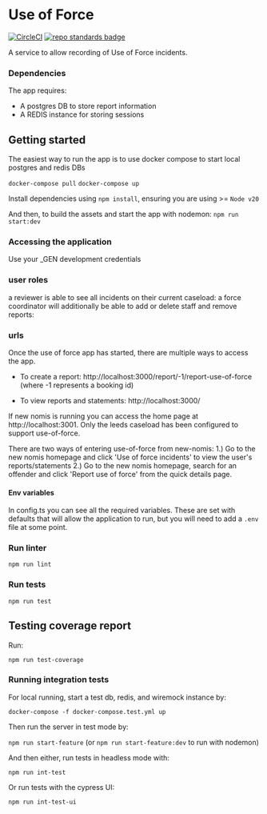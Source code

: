 # Use of Force
[![CircleCI](https://circleci.com/gh/ministryofjustice/use-of-force/tree/main.svg?style=svg)](https://circleci.com/gh/ministryofjustice/use-of-force)
[![repo standards badge](https://img.shields.io/badge/dynamic/json?color=blue&style=for-the-badge&logo=github&label=MoJ%20Compliant&query=%24.result&url=https%3A%2F%2Foperations-engineering-reports.cloud-platform.service.justice.gov.uk%2Fapi%2Fv1%2Fcompliant_public_repositories%2Fuse-of-force)](https://operations-engineering-reports.cloud-platform.service.justice.gov.uk/public-github-repositories.html#use-of-force "Link to report")

A service to allow recording of Use of Force incidents.

### Dependencies
The app requires: 
* A postgres DB to store report information
* A REDIS instance for storing sessions


## Getting started
The easiest way to run the app is to use docker compose to start local postgres and redis DBs

`docker-compose pull`
`docker-compose up`

Install dependencies using `npm install`, ensuring you are using >= `Node v20`

And then, to build the assets and start the app with nodemon:
`npm run start:dev`

### Accessing the application
Use your _GEN development credentials

### user roles
a reviewer is able to see all incidents on their current caseload:
a force coordinator will additionally be able to add or delete staff and remove reports:


### urls
Once the use of force app has started, there are multiple ways to access the app.

* To create a report: 
http://localhost:3000/report/-1/report-use-of-force (where -1 represents a booking id)

* To view reports and statements: 
http://localhost:3000/

If new nomis is running you can access the home page at http://localhost:3001. 
Only the leeds caseload has been configured to support use-of-force.

There are two ways of entering use-of-force from new-nomis:
1.) Go to the new nomis homepage and click 'Use of force incidents' to view the user's reports/statements
2.) Go to the new nomis homepage, search for an offender and click 'Report use of force' from the quick details page.

#### Env variables
In config.ts you can see all the required variables. These are set with defaults that will allow the application to run, but you will need to add a `.env` file at some point.

### Run linter

`npm run lint`

### Run tests

`npm run test`

## Testing coverage report

Run:

```shell
npm run test-coverage
```

### Running integration tests

For local running, start a test db, redis, and wiremock instance by:

`docker-compose -f docker-compose.test.yml up`

Then run the server in test mode by:

`npm run start-feature` (or `npm run start-feature:dev` to run with nodemon)

And then either, run tests in headless mode with:

`npm run int-test`
 
Or run tests with the cypress UI:

`npm run int-test-ui`